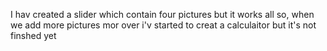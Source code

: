 I hav created a slider which contain four pictures but it works all so, when we add more pictures mor over i'v started to creat a calculaitor but it's not finshed yet
